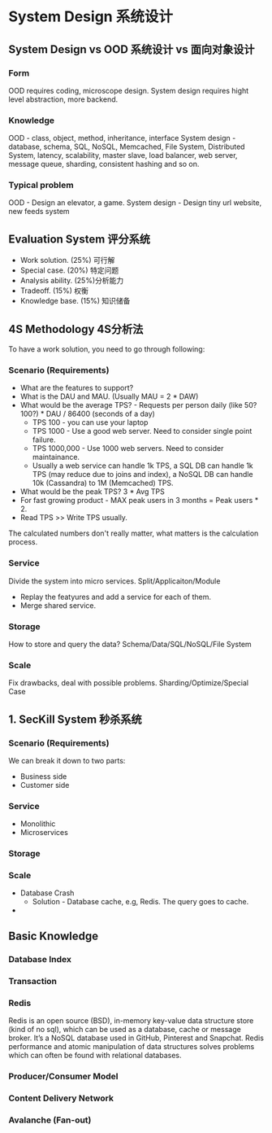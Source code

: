 # System Design 系统设计

## System Design vs OOD 系统设计 vs 面向对象设计

### Form
OOD requires coding, microscope design. System design requires hight level abstraction, more backend.
### Knowledge
OOD - class, object, method, inheritance, interface
System design - database, schema, SQL, NoSQL, Memcached, File System, Distributed System, latency, scalability, master slave, load balancer, web server, message queue, sharding, consistent hashing and so on.
### Typical problem
OOD - Design an elevator, a game.
System design - Design tiny url website, new feeds system

## Evaluation System 评分系统

* Work solution. (25%) 可行解
* Special case. (20%) 特定问题
* Analysis ability. (25%)分析能力
* Tradeoff. (15%) 权衡
* Knowledge base. (15%) 知识储备

## 4S Methodology 4S分析法

To have a work solution, you need to go through following:

### Scenario (Requirements)

* What are the features to support?
* What is the DAU and MAU. (Usually MAU = 2 * DAW)
* What would be the average TPS? - Requests per person daily (like 50? 100?) * DAU / 86400 (seconds of a day)
  * TPS 100 - you can use your laptop
  * TPS 1000 - Use a good web server. Need to consider single point failure.
  * TPS 1000,000 - Use 1000 web servers. Need to consider maintainance.
  * Usually a web service can handle 1k TPS, a SQL DB can handle 1k TPS (may reduce due to joins and index), a NoSQL DB can handle 10k (Cassandra) to 1M (Memcached) TPS.
* What would be the peak TPS? 3 * Avg TPS
* For fast growing product - MAX peak users in 3 months = Peak users * 2. 
* Read TPS >> Write TPS usually.

The calculated numbers don't really matter, what matters is the calculation process.

### Service
Divide the system into micro services. Split/Applicaiton/Module
* Replay the featyures and add a service for each of them.
* Merge shared service.

### Storage
How to store and query the data? Schema/Data/SQL/NoSQL/File System

### Scale
Fix drawbacks, deal with possible problems. Sharding/Optimize/Special Case

## 1. SecKill System 秒杀系统
### Scenario (Requirements)
We can break it down to two parts:
* Business side
* Customer side
### Service
* Monolithic
* Microservices
### Storage
### Scale
* Database Crash
  * Solution - Database cache, e.g, Redis. The query goes to cache. 
* 

## Basic Knowledge
### Database Index
### Transaction
### Redis 
Redis is an open source (BSD), in-memory key-value data structure store (kind of no sql), which can be used as a database, cache or message broker. It’s a NoSQL database used in GitHub, Pinterest and Snapchat. Redis performance and atomic manipulation of data structures solves problems which can often be found with relational databases.
### Producer/Consumer Model
### Content Delivery Network
### Avalanche (Fan-out)
